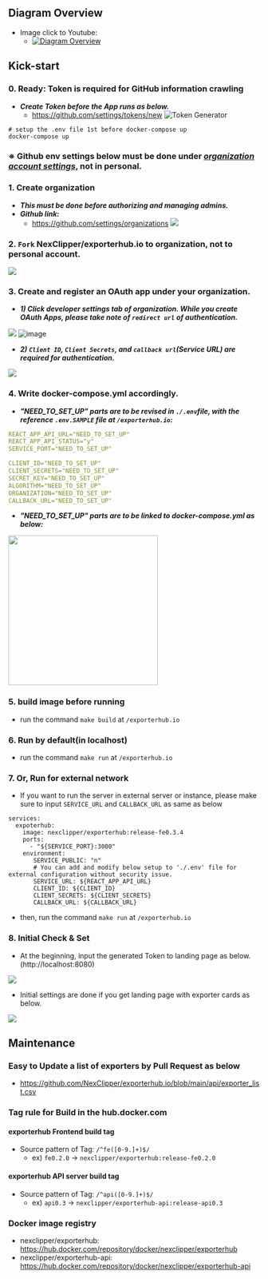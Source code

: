 
  

## Diagram Overview
<!--lint disable awesome-list-item-->
* Image click to Youtube:
  * [![Diagram Overview](https://img.youtube.com/vi/pPZfNi6qms4/0.jpg)](https://youtu.be/pPZfNi6qms4)

## Kick-start
### 0. Ready: Token is required for GitHub information crawling
<!--lint disable awesome-list-item-->
* ___Create Token before the App runs as below.___
   * https://github.com/settings/tokens/new
![Token Generator](https://raw.githubusercontent.com/NexClipper/exporterhub.io/master/assets/create_a_token_first_N.png)

```
# setup the .env file 1st before docker-compose up
docker-compose up
```

### ※ Github env settings below must be done under   _<u>organization account settings</u>_, not in personal.

### 1. Create organization
* ___This must be done before authorizing and managing admins.___
* ___Github link:___
   * https://github.com/settings/organizations
![](https://images.velog.io/images/dvkim202550/post/6b5b5bfd-b757-4c8e-89af-f06dcfc0df4c/image.png)

### 2. `Fork` NexClipper/exporterhub.io to organization, not to personal account.
![](https://images.velog.io/images/dvkim202550/post/836ab379-2d34-4669-b884-fd912709d460/image.png)

### 3. Create and register an OAuth app under your organization.
* ___1) Click developer settings tab of organization. While you create OAuth Apps, please take note of `redirect url` of authentication.___

![](https://images.velog.io/images/dvkim202550/post/a81cec66-cfba-424e-bc07-c54052deb22b/image.png)
![image](https://user-images.githubusercontent.com/65844723/113794594-80a5fc80-977d-11eb-9f70-9030ad2c193b.png)


* ___2) `Client ID`, `Client Secrets`, and `callback url`(Service URL) are required for authentication.___



![](https://images.velog.io/images/dvkim202550/post/168d8232-2951-4a77-ab8f-881fdb85b457/image.png)


### 4. Write docker-compose.yml accordingly.
* ___"NEED_TO_SET_UP" parts are to be revised in   ```./.env```file, with the reference ```.env.SAMPLE``` file at ```/exporterhub.io```:___
```yml
REACT_APP_API_URL="NEED_TO_SET_UP"
REACT_APP_API_STATUS="y"
SERVICE_PORT="NEED_TO_SET_UP"

CLIENT_ID="NEED_TO_SET_UP"
CLIENT_SECRETS="NEED_TO_SET_UP"
SECRET_KEY="NEED_TO_SET_UP"
ALGORITHM="NEED_TO_SET_UP"
ORGANIZATION="NEED_TO_SET_UP"
CALLBACK_URL="NEED_TO_SET_UP"
```
* ___"NEED_TO_SET_UP" parts are to be linked to docker-compose.yml as below:___
<img src="https://images.velog.io/images/dvkim202550/post/1033e78b-1800-4a01-9614-e24cc569b64f/image.png" width="300">


### 5. build image before running
*  run the command `make build` at `/exporterhub.io` 


### 6. Run by default(in localhost)

*  run the command `make run` at `/exporterhub.io` 

### 7. Or, Run for external network
* If you want to run the server in external server or instance, please make sure to input `SERVICE_URL` and `CALLBACK_URL` as same as below
```      
services:
  expoterhub:
    image: nexclipper/exporterhub:release-fe0.3.4
    ports:
      - "${SERVICE_PORT}:3000"
    environment:
       SERVICE_PUBLIC: "n"
       # You can add and modify below setup to './.env' file for external configuration without security issue.
       SERVICE_URL: ${REACT_APP_API_URL}
       CLIENT_ID: ${CLIENT_ID}
       CLIENT_SECRETS: ${CLIENT_SECRETS}
       CALLBACK_URL: ${CALLBACK_URL}
```   
* then, run the command `make run` at `/exporterhub.io` 
      
### 8. Initial Check & Set
<!--lint disable awesome-list-item-->
* At the beginning, input the generated Token to landing page as below. (http://localhost:8080)

![](https://images.velog.io/images/dvkim202550/post/b584e1ee-78ad-460f-8380-9e3af9c96b3a/%E1%84%89%E1%85%B3%E1%84%8F%E1%85%B3%E1%84%85%E1%85%B5%E1%86%AB%E1%84%89%E1%85%A3%E1%86%BA%202021-04-06%20%E1%84%8B%E1%85%A9%E1%84%92%E1%85%AE%209.11.58.png)

* Initial settings are done if you get landing page with exporter cards as below.

![](https://images.velog.io/images/dvkim202550/post/36725e5c-19f9-4c17-874c-74fffbb9ac42/image.png)

## Maintenance
### Easy to Update a list of exporters by Pull Request as below
* https://github.com/NexClipper/exporterhub.io/blob/main/api/exporter_list.csv

### Tag rule for Build in the hub.docker.com
#### exporterhub Frontend build tag
* Source pattern of Tag: `/^fe([0-9.]+)$/` 
   * ex) `fe0.2.0` -> `nexclipper/exporterhub:release-fe0.2.0`
#### exporterhub API server build tag
* Source pattern of Tag: `/^api([0-9.]+)$/` 
   * ex) `api0.3` -> `nexclipper/exporterhub-api:release-api0.3`

### Docker image registry
* nexclipper/exporterhub: https://hub.docker.com/repository/docker/nexclipper/exporterhub
* nexclipper/exporterhub-api: https://hub.docker.com/repository/docker/nexclipper/exporterhub-api
